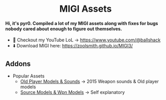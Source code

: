 <h1 align="center">MIGI Assets</h1>

#### Hi, it's pyr0. Compiled a lot of my MIGI assets along with fixes for bugs nobody cared about enough to figure out themselves.
- 🎥 Checkout my YouTube LoL -> https://www.youtube.com/@ballshack
- ⬇️ Download MIGI here: https://zoolsmith.github.io/MIGI3/

## Addons
 - Popular Assets
   - <a href="https://github.com/anthonygarced/csgomodels/tree/main/migi/oldModelsSounds">Old Player Models & Sounds</a> -> 2015 Weapon sounds & Old player models
   - <a href="https://github.com/anthonygarced/csgomodels/tree/main/migi/sourceModels">Source Models & Wpn Models</a> -> Self explanatory
